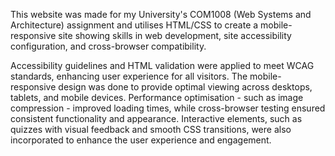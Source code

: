 This website was made for my University's COM1008 (Web Systems and Architecture) assignment and utilises HTML/CSS to create a mobile-responsive site showing skills in web development, site accessibility configuration, and cross-browser compatibility. 

Accessibility guidelines and HTML validation were applied to meet WCAG standards, enhancing user experience for all visitors. The mobile-responsive design was done to provide optimal viewing across desktops, tablets, and mobile devices. Performance optimisation - such as image compression - improved loading times, while cross-browser testing ensured consistent functionality and appearance. Interactive elements, such as quizzes with visual feedback and smooth CSS transitions, were also incorporated to enhance the user experience and engagement. 
